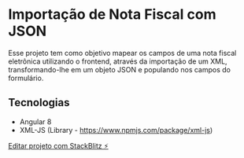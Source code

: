# Importação de Nota Fiscal com JSON

Esse projeto tem como objetivo mapear os campos de uma nota fiscal eletrônica utilizando o frontend,
através da importação de um XML, transformando-lhe em um objeto JSON e populando nos campos do formulário.

## Tecnologias

- Angular 8
- XML-JS (Library - https://www.npmjs.com/package/xml-js)

[Editar projeto com StackBlitz ⚡️](https://stackblitz.com/edit/angular-xml-nfe-andersonjuniorworks)
